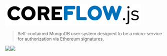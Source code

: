 <a href="http://auth.dappjump.io"><img src="https://github.com/dappjumper/coreflow/blob/master/dist/logo.png" title="Auth Server" alt="Auth Server"></a>
> Self-contained MongoDB user system designed to be a micro-service for authorization via Ethereum signatures.

<img src="https://img.shields.io/github/stars/dappjumper/coreflow?style=for-the-badge"><img src="https://img.shields.io/github/followers/dappjumper?style=for-the-badge">